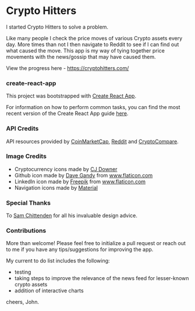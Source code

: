 # Crypto Hitters

I started Crypto Hitters to solve a problem.

Like many people I check the price moves of various Crypto assets every day. More times than not I then navigate to Reddit to see if I can find out what caused the move. This app is my way of tying together price movements with the news/gossip that may have caused them.

View the progress here - https://cryptohitters.com/

### create-react-app

This project was bootstrapped with [Create React App](https://github.com/facebookincubator/create-react-app).

For information on how to perform common tasks, you can find the most recent version of the Create React App guide [here](https://github.com/facebookincubator/create-react-app/blob/master/packages/react-scripts/template/README.md).

### API Credits

API resources provided by [CoinMarketCap](https://coinmarketcap.com/api/), [Reddit](https://www.reddit.com/dev/api) and [CryptoCompare](https://www.cryptocompare.com/api/).

### Image Credits

*   Cryptocurrency icons made by [CJ Downer](https://github.com/cjdowner/cryptocurrency-icons)
*   Github icon made by [Dave Gandy](https://www.flaticon.com/authors/dave-gandy) from www.flaticon.com
*   LinkedIn icon made by [Freepik](https://www.flaticon.com/authors/freepik) from www.flaticon.com
*   Navigation icons made by [Material](https://material.io/icons/)

### Special Thanks

To [Sam Chittenden](https://github.com/sbchittenden) for all his invaluable design advice.

### Contributions

More than welcome! Please feel free to initialize a pull request or reach out to me if you have any tips/suggestions for improving the app.

My current to do list includes the following:

*   testing
*   taking steps to improve the relevance of the news feed for lesser-known crypto assets
*   addition of interactive charts

cheers,
John.
